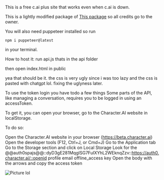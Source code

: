 This is a free c.ai plus site that works even when c.ai is down.

This is a lightly modified package of [This package](https://www.npmjs.com/package/node_characterai) so all credits go to the owner.

You will also need puppeteer installed so run
```
npm i puppeteer@latest
```
in your terminal.

How to host it:
run api.js thats in the api folder

then open index.html in public

yea that should be it.
the css is very ugly since i was too lazy and the css is pasted with chatgpt lol.
fixing the uglyness later.

To use the token login you have todo a few things
Some parts of the API, like managing a conversation, requires you to be logged in using an accessToken.

To get it, you can open your browser, go to the Character.AI website in localStorage.

To do so:

Open the Character.AI website in your browser (https://beta.character.ai)
Open the developer tools (F12, Ctrl+J, or Cmd+J)
Go to the Application tab
Go to the Storage section and click on Local Storage
Look for the @@auth0spajs@@::dyD3gE281MqgISG7FuIXYhL2WEknqZzv::https://auth0.character.ai/::openid profile email offline_access key
Open the body with the arrows and copy the access token

![Picture lol](https://camo.githubusercontent.com/38a2db16b7667356f14659cd7d7b03cfa14977d206c5d6185fed1aedeee5cf5f/68747470733a2f2f692e696d6775722e636f6d2f303951396d4c652e706e67)
